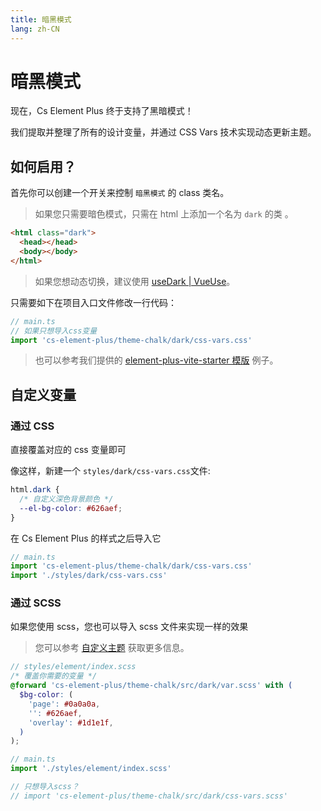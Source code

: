 ```yaml
---
title: 暗黑模式
lang: zh-CN
---
```


# 暗黑模式 <VersionTag version="2.2.0" />

现在，Cs Element Plus 终于支持了黑暗模式！

我们提取并整理了所有的设计变量，并通过 CSS Vars 技术实现动态更新主题。

## 如何启用？

首先你可以创建一个开关来控制 `暗黑模式` 的 class 类名。

> 如果您只需要暗色模式，只需在 html 上添加一个名为 `dark` 的类 。

```html
<html class="dark">
  <head></head>
  <body></body>
</html>
```

> 如果您想动态切换，建议使用 [ useDark | VueUse](https://vueuse.org/core/useDark/)。

只需要如下在项目入口文件修改一行代码：

```ts
// main.ts
// 如果只想导入css变量
import 'cs-element-plus/theme-chalk/dark/css-vars.css'
```

> 也可以参考我们提供的 [element-plus-vite-starter 模版](https://github.com/element-plus/element-plus-vite-starter) 例子。

## 自定义变量

### 通过 CSS

直接覆盖对应的 css 变量即可

像这样，新建一个 `styles/dark/css-vars.css`文件:

```css
html.dark {
  /* 自定义深色背景颜色 */
  --el-bg-color: #626aef;
}
```

在 Cs Element Plus 的样式之后导入它

```ts
// main.ts
import 'cs-element-plus/theme-chalk/dark/css-vars.css'
import './styles/dark/css-vars.css'
```

### 通过 SCSS

如果您使用 scss，您也可以导入 scss 文件来实现一样的效果

> 您可以参考 [自定义主题](./theming.md) 获取更多信息。

```scss
// styles/element/index.scss
/* 覆盖你需要的变量 */
@forward 'cs-element-plus/theme-chalk/src/dark/var.scss' with (
  $bg-color: (
    'page': #0a0a0a,
    '': #626aef,
    'overlay': #1d1e1f,
  )
);
```

```ts
// main.ts
import './styles/element/index.scss'

// 只想导入scss？
// import 'cs-element-plus/theme-chalk/src/dark/css-vars.scss'
```
